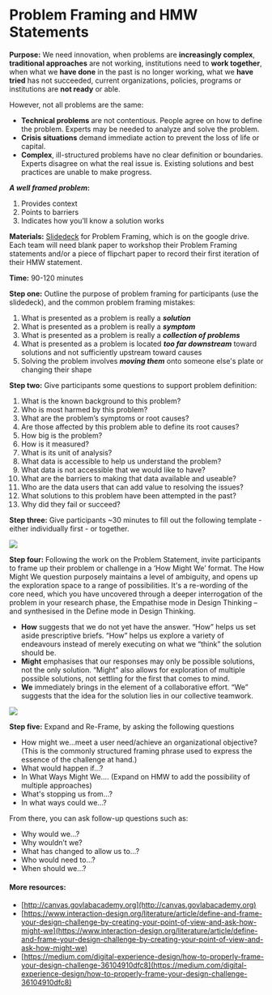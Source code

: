 # Problem Framing and HMW Statements

**Purpose:** We need innovation, when problems are **increasingly complex**, **traditional approaches** are not working, institutions need to **work together**, when what we **have done** in the past is no longer working, what we **have tried** has not succeeded, current organizations, policies, programs or institutions are **not ready** or able.

However, not all problems are the same: 

* **Technical problems** are not contentious. People agree on how to define the problem. Experts may be needed to analyze and solve the problem. 
* **Crisis situations** demand immediate action to prevent the loss of life or capital. 
* **Complex**, ill-structured problems have no clear definition or boundaries. Experts disagree on what the real issue is. Existing solutions and best practices are unable to make progress.

_**A well framed problem**_**:** 

1. Provides context 
2. Points to barriers 
3. Indicates how you’ll know a solution works

**Materials:** [Slidedeck](https://docs.google.com/presentation/d/1H8WdRA1yE4GbwTxt0Zf9JdP7fOTPsSmmY3PfWJQPMcc/edit#slide=id.g19d330a45d6b8cbd_28) for Problem Framing, which is on the google drive. Each team will need blank paper to workshop their Problem Framing statements and/or a piece of flipchart paper to record their first iteration of their HMW statement.

**Time:** 90-120 minutes

**Step one:** Outline the purpose of problem framing for participants \(use the slidedeck\), and the common problem framing mistakes: 

1. What is presented as a problem is really a _**solution**_ 
2. What is presented as a problem is really a _**symptom**_ 
3. What is presented as a problem is really a _**collection of problems**_ 
4. What is presented as a problem is located _**too far downstream**_ toward solutions and not sufficiently upstream toward causes 
5. Solving the problem involves _**moving them**_ onto someone else's plate or changing their shape

**Step two:** Give participants some questions to support problem definition: 

1. What is the known background to this problem? 
2. Who is most harmed by this problem? 
3. What are the problem’s symptoms or root causes? 
4. Are those affected by this problem able to define its root causes? 
5. How big is the problem? 
6. How is it measured? 
7. What is its unit of analysis? 
8. What data is accessible to help us understand the problem? 
9. What data is not accessible that we would like to have? 
10. What are the barriers to making that data available and useable? 
11. Who are the data users that can add value to resolving the issues? 
12. What solutions to this problem have been attempted in the past? 
13. Why did they fail or succeed? 

**Step three:** Give participants ~30 minutes to fill out the following template - either individually first - or together. 

![](https://lh4.googleusercontent.com/IR5tnMEVdu43aaaG6VY6Pv2-3AJwBL0_JNqCOCzJaHp-jIz2V2zQU2TPEoi1xU7fUBNKGatGYt99k_qZvx9iea1wfWib6Wsylaipwv8P0Pj96n_f7l1Z057s9Fob1sSVUS-4WpX9)

**Step four:** Following the work on the Problem Statement, invite participants to frame up their problem or challenge in a ‘How Might We’ format. The How Might We question purposely maintains a level of ambiguity, and opens up the exploration space to a range of possibilities. It's a re-wording of the core need, which you have uncovered through a deeper interrogation of the problem in your research phase, the Empathise mode in Design Thinking – and synthesised in the Define mode in Design Thinking.

* **How** suggests that we do not yet have the answer. “How” helps us set aside prescriptive briefs. “How” helps us explore a variety of endeavours instead of merely executing on what we “think” the solution should be. 
* **Might** emphasises that our responses may only be possible solutions, not the only solution. “Might” also allows for exploration of multiple possible solutions, not settling for the first that comes to mind. 
* **We** immediately brings in the element of a collaborative effort. “We” suggests that the idea for the solution lies in our collective teamwork.

![](https://lh4.googleusercontent.com/kkHfGW-GT_v1Vj7TvEmgi6xmn6eghhCMbLjkH5YC-rDGrpf7SZjV0GKlRwa7qIwjJ8lfhR4EX8VKT7fI70E1DLpa58J0DBuNK0v9GCKKzL6HNJMUUnXglpvi8e1fU8vMdeDDzTvo)

**Step five:** Expand and Re-Frame, by asking the following questions

* How might we…meet a user need/achieve an organizational objective? \(This is the commonly structured framing phrase used to express the essence of the challenge at hand.\) 
* What would happen if...? 
* In What Ways Might We…. \(Expand on HMW to add the possibility of multiple approaches\)
* What's stopping us from...? 
* In what ways could we...?

From there, you can ask follow-up questions such as: 

* Why would we…? 
* Why wouldn’t we? 
* What has changed to allow us to...? 
* Who would need to...? 
* When should we...?

#### More resources:

* [http://canvas.govlabacademy.org](http://canvas.govlabacademy.org)
* [https://www.interaction-design.org/literature/article/define-and-frame-your-design-challenge-by-creating-your-point-of-view-and-ask-how-might-we](https://www.interaction-design.org/literature/article/define-and-frame-your-design-challenge-by-creating-your-point-of-view-and-ask-how-might-we)
* [https://medium.com/digital-experience-design/how-to-properly-frame-your-design-challenge-36104910dfc8](https://medium.com/digital-experience-design/how-to-properly-frame-your-design-challenge-36104910dfc8)


